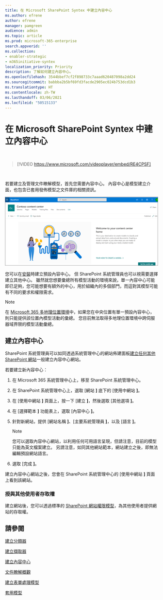 ```yaml
---
title: 在 Microsoft SharePoint Syntex 中建立內容中心
ms.author: efrene
author: efrene
manager: pamgreen
audience: admin
ms.topic: article
ms.prod: microsoft-365-enterprise
search.appverid: ''
ms.collection:
- enabler-strategic
- m365initiative-syntex
localization_priority: Priority
description: 了解如何建立內容中心。
ms.openlocfilehash: 3544bbef7cf2f898733c7aaad620487098a2dd24
ms.sourcegitcommit: babbba2b5bf69fd3facde2905ec024b753dcd1b3
ms.translationtype: HT
ms.contentlocale: zh-TW
ms.lasthandoff: 03/06/2021
ms.locfileid: "50515133"
---
```

# <a name="create-a-content-center-in-microsoft-sharepoint-syntex"></a>在 Microsoft SharePoint Syntex 中建立內容中心


</br>

> [!VIDEO https://www.microsoft.com/videoplayer/embed/RE4CPSF]

</br>

若要建立及管理文件瞭解模型，首先您需要內容中心。 內容中心是模型建立介面，也包含已套用發佈模型之文件庫的相關資訊。</br>

   ![選取文件庫](../media/content-understanding/content-center-page.png)</br>

您可以在[安裝](set-up-content-understanding.md)時建立預設內容中心。 但 SharePoint 系統管理員也可以視需要選擇建立其他中心。 雖然就您想要彙總所有模型活動的環境來說，單一內容中心可能即已足夠，您可能想要有額外的中心，用於組織內的多個部門，而這對其模型可能有不同的要求和權限需求。

> [!NOTE]
> 在 [Microsoft 365 多地理位置環境](https://docs.microsoft.com/microsoft-365/enterprise/microsoft-365-multi-geo)中，如果您在中央位置有單一預設內容中心，則只能提供該位置內模型活動的彙總。 您目前無法取得多地理位置環境中跨伺服器域界限的模型活動彙總。 


## <a name="create-a-content-center"></a>建立內容中心

SharePoint 系統管理員可以如同透過系統管理中心的網站佈建面板[建立任何其他 SharePoint 網站](https://docs.microsoft.com/sharepoint/create-site-collection)一般建立內容中心網站。

若要建立新內容中心：

1. 在 Microsoft 365 系統管理中心上，移至 SharePoint 系統管理中心。

2. 在 SharePoint 系統管理中心上，選取 [網站 **]** 底下的 [使用中網站 **]**。

3. 在 [使用中網站 **]** 頁面上，按一下 [建立 **]**，然後選取 [其他選項 **]**。

4. 在 [選擇範本 **]** 功能表上，選取 [內容中心 **]**。

5. 針對新網站，提供 [網站名稱 **]**、[主要系統管理員 **]**，以及 [語言 **]**。</br>

   > [!NOTE] 
   > 您可以選取內容中心網站，以利用任何可用語言呈現，但請注意，目前的模型只能為英文檔案建立。 另請注意，如同其他網站範本，網站建立之後，即無法編輯預設網站語言。</br>

6. 選取 [完成 **]**。
 
建立內容中心網站之後，您會在 SharePoint 系統管理中心的 [使用中網站 **]** 頁面上看到該網站。 

### <a name="give-access-to-additional-users"></a>授與其他使用者存取權
 
建立網站後，您可以透過標準的 [SharePoint 網站權限模型](https://docs.microsoft.com/sharepoint/modern-experience-sharing-permissions)，為其他使用者提供網站的存取權。

## <a name="see-also"></a>請參閱
[建立分類器](create-a-classifier.md)

[建立擷取器](create-an-extractor.md)

[建立內容中心](create-a-content-center.md)

[文件瞭解概觀](document-understanding-overview.md)

[建立表單處理模型](create-a-form-processing-model.md)

[套用模型](apply-a-model.md)    
